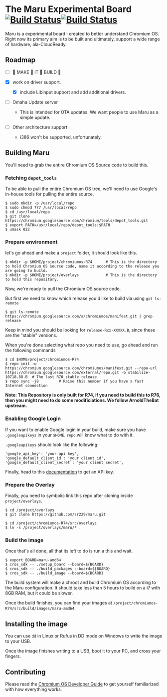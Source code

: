 # The Maru Experimental Board [![Build Status](https://dev.azure.com/enra0226/Maru/_apis/build/status/sr229.maru?branchName=master)](https://dev.azure.com/enra0226/Maru/_build/latest?definitionId=1&branchName=master)[![Build Status](https://ci.appveyor.com/api/projects/status/github/sr229/maru)](https://ci.appveyor.com/project/sr229/maru)

Maru is a experimental board I created to better understand Chromium OS. Right now its primary aim is to be built and ultimately, support a wide range of hardware, ala-CloudReady.

## Roadmap

- [ ] :clap: MAKE :clap: IT :clap: BUILD :clap:

- [x] work on driver support.
   - [x] include Libinput support and add additional drivers.

- [ ] Omaha Update server
  - This is intended for OTA updates. We want people to use Maru as a simple update.

- [ ] Other architecture support
  - i386 won't be supported, unfortunately.

## Building Maru

You'll need to grab the entire Chromium OS Source code to build this.

### Fetching `depot_tools` 

To be able to pull the entire Chromium OS tree, we'll need to use Google's in-house tools for pulling the entire source.

```
$ sudo mkdir -p /usr/local/repo
$ sudo chmod 777 /usr/local/repo
$ cd /usr/local/repo
$ git clone https://chromium.googlesource.com/chromium/tools/depot_tools.git
$ export PATH=/usr/local/repo/depot_tools:$PATH
$ umask 022

```

### Prepare environment

let's go ahead and make a `project` folder, it should look like this.

```
$ mkdir -p $HOME/project/chromiumos-R74      # This is the directory to hold Chromium OS source code, name it according to the release you are going to build.
$ mkdir -p $HOME/project/overlays            # This is the directory to hold this repository.

```
Now, we're ready to pull the Chromium OS source code.

But first we need to know which release you'd like to build via using `git ls-remote`

```
$ git ls-remote https://chromium.googlesource.com/a/chromiumos/manifest.git | grep release

```
Keep in mind you should be looking for ``release-Rxx-XXXXX.B``, since these are the "stable" versions.

When you're done selecting what repo you need to use, go ahead and run the following commands

```
$ cd $HOME/project/chromiumos-R74
$ repo init -u https://chromium.googlesource.com/chromiumos/manifest.git --repo-url https://chromium.googlesource.com/external/repo.git -b stabilize-10718.88.B  # The last R70 stable release
$ repo sync -j8         # Raise this number if you have a fast Internet connection

```
**Note: This Repository is only built for R74, if you need to build this to R76, then you might need to do some modificiations. We follow ArnoldTheBat upstream.**

### Enabling Google Login

If you want to enable Google login in your build, make sure you have `.googleapikeys` in your `$HOME`. `repo` will know what to do with it.

`.googleapikeys` should look like the following:

```
'google_api_key': 'your api key',
'google_default_client_id': 'your client id',
'google_default_client_secret': 'your client secret',
```
Finally, head to this [documentation](http://www.chromium.org/developers/how-tos/api-keys) to get an API key.

### Prepare the Overlay

Finally, you need to symbolic link this repo after cloning inside `project/overlays`.

```
$ cd /project/overlays
$ git clone https://github.com/sr229/maru.git

$ cd /project/chromiumos-R74/src/overlays
$ ln -s /project/overlays/maru/* .
```

### Build the image

Once that's all done, all that its left to do is run a this and wait.

```
$ export BOARD=maru-amd64
$ cros_sdk -- ./setup_board --board=${BOARD}
$ cros_sdk -- ./build_packages --board=${BOARD}
$ cros_sdk -- ./build_image --board=${BOARD}

```

The build system will make a chroot and build Chromium OS according to the Maru configuration. It should take less than 5 hours to build on a i7 with 8GB RAM, but it could be slower. 

Once the build finishes, you can find your images at `/project/chromiumos-R74/src/build/images/maru-amd64`.

## Installing the image

You can use ``dd`` in Linux or Rufus in DD mode on Windows to write the image to your USB.

Once the image finishes writing to a USB, boot it to your PC, and cross your fingers.

## Contributing

Please read the [Chromium OS Developer Guide](http://www.chromium.org/chromium-os/developer-guide) to get yourself familiarized with how everything works.
